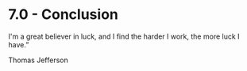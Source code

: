 # 7.0 - Conclusion

I'm a great believer in luck, and I find the harder I work, the more luck I have.” 

Thomas Jefferson
